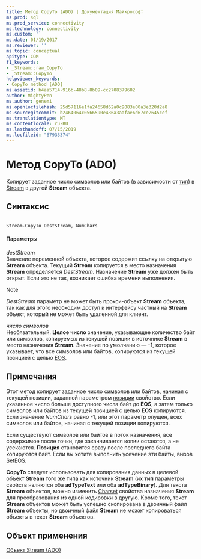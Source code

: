 ```yaml
---
title: Метод CopyTo (ADO) | Документация Майкрософт
ms.prod: sql
ms.prod_service: connectivity
ms.technology: connectivity
ms.custom: ''
ms.date: 01/19/2017
ms.reviewer: ''
ms.topic: conceptual
apitype: COM
f1_keywords:
- _Stream::raw_CopyTo
- _Stream::CopyTo
helpviewer_keywords:
- CopyTo method [ADO]
ms.assetid: b4aa5714-916b-48b8-8b09-cc2708379602
author: MightyPen
ms.author: genemi
ms.openlocfilehash: 25d57116e1fa24658d62a0c9083e00a3e320d2a8
ms.sourcegitcommit: b2464064c0566590e486a3aafae6d67ce2645cef
ms.translationtype: MT
ms.contentlocale: ru-RU
ms.lasthandoff: 07/15/2019
ms.locfileid: "67933374"
---
```

# <a name="copyto-method-ado"></a>Метод CopyTo (ADO)
Копирует заданное число символов или байтов (в зависимости от [тип](../../../ado/reference/ado-api/type-property-ado-stream.md)) в [Stream](../../../ado/reference/ado-api/stream-object-ado.md) в другой **Stream** объекта.  
  
## <a name="syntax"></a>Синтаксис  
  
```  
  
Stream.CopyTo DestStream, NumChars  
```  
  
#### <a name="parameters"></a>Параметры  
 *destStream*  
 Значение переменной объекта, которое содержит ссылку на открытую **Stream** объекта. Текущий **Stream** копируется в место назначения **Stream** определяется *DestStream*. Назначение **Stream** уже должен быть открыт. Если это не так, возникает ошибка времени выполнения.  
  
> [!NOTE]
>  *DestStream* параметр не может быть прокси-объект **Stream** объекта, так как для этого необходим доступ к интерфейсу частный на **Stream** объект, который не может быть удаленной для клиент.  
  
 *число символов*  
 Необязательный. **Целое число** значение, указывающее количество байт или символов, копируемых из текущей позиции в источнике **Stream** в место назначения **Stream**. Значение по умолчанию — -1, которое указывает, что все символов или байтов, копируются из текущей позицией с целью [EOS](../../../ado/reference/ado-api/eos-property.md).  
  
## <a name="remarks"></a>Примечания  
 Этот метод копирует заданное число символов или байтов, начиная с текущей позиции, заданной параметром [позиции](../../../ado/reference/ado-api/position-property-ado.md) свойство. Если указанное число больше доступного числа байт до **EOS**, а затем только символов или байтов из текущей позицией с целью **EOS** копируются. Если значение *NumChars* равно -1, или этот параметр опущен, всех символов или байтов, начиная с текущей позиции копируются.  
  
 Если существуют символов или байтов в поток назначения, все содержимое после точки, где заканчивается копии остаются, а не усекаются. **Позиция** становится сразу после последнего байта копируются байт. Если вы хотите выполнить усечение эти байты, вызов [SetEOS](../../../ado/reference/ado-api/seteos-method.md).  
  
 **CopyTo** следует использовать для копирования данных в целевой объект **Stream** того же типа как источник **Stream** (их **тип** параметры свойств являются оба **adTypeText** или оба **adTypeBinary**). Для текста **Stream** объектов, можно изменить [Charset](../../../ado/reference/ado-api/charset-property-ado.md) свойства назначения **Stream** для преобразования из одной кодировки в другую. Кроме того, текст **Stream** объектов может быть успешно скопирована в двоичный файл **Stream** объекты, но двоичный файл **Stream** не может копироваться объекты в текст **Stream**  объектов.  
  
## <a name="applies-to"></a>Объект применения  
 [Объект Stream (ADO)](../../../ado/reference/ado-api/stream-object-ado.md)
